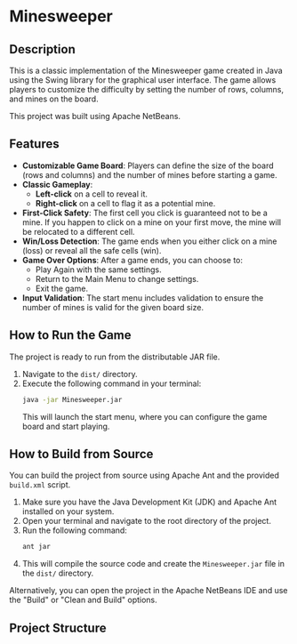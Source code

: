 # Minesweeper

## Description

This is a classic implementation of the Minesweeper game created in Java using the Swing library for the graphical user interface. The game allows players to customize the difficulty by setting the number of rows, columns, and mines on the board.

This project was built using Apache NetBeans.

## Features

* **Customizable Game Board**: Players can define the size of the board (rows and columns) and the number of mines before starting a game.
* **Classic Gameplay**:
    * **Left-click** on a cell to reveal it.
    * **Right-click** on a cell to flag it as a potential mine.
* **First-Click Safety**: The first cell you click is guaranteed not to be a mine. If you happen to click on a mine on your first move, the mine will be relocated to a different cell.
* **Win/Loss Detection**: The game ends when you either click on a mine (loss) or reveal all the safe cells (win).
* **Game Over Options**: After a game ends, you can choose to:
    * Play Again with the same settings.
    * Return to the Main Menu to change settings.
    * Exit the game.
* **Input Validation**: The start menu includes validation to ensure the number of mines is valid for the given board size.

## How to Run the Game

The project is ready to run from the distributable JAR file.

1.  Navigate to the `dist/` directory.
2.  Execute the following command in your terminal:
    ```sh
    java -jar Minesweeper.jar
    ```
    This will launch the start menu, where you can configure the game board and start playing.

## How to Build from Source

You can build the project from source using Apache Ant and the provided `build.xml` script.

1.  Make sure you have the Java Development Kit (JDK) and Apache Ant installed on your system.
2.  Open your terminal and navigate to the root directory of the project.
3.  Run the following command:
    ```sh
    ant jar
    ```
4.  This will compile the source code and create the `Minesweeper.jar` file in the `dist/` directory.

Alternatively, you can open the project in the Apache NetBeans IDE and use the "Build" or "Clean and Build" options.

## Project Structure
